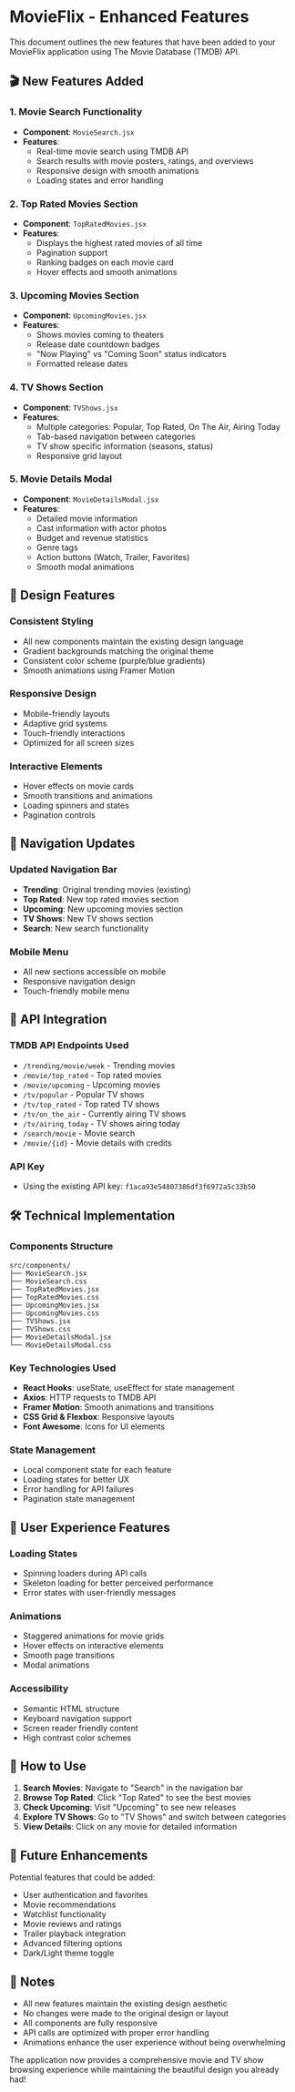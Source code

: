 # MovieFlix - Enhanced Features

This document outlines the new features that have been added to your MovieFlix application using The Movie Database (TMDB) API.

## 🎬 New Features Added

### 1. **Movie Search Functionality**
- **Component**: `MovieSearch.jsx`
- **Features**:
  - Real-time movie search using TMDB API
  - Search results with movie posters, ratings, and overviews
  - Responsive design with smooth animations
  - Loading states and error handling

### 2. **Top Rated Movies Section**
- **Component**: `TopRatedMovies.jsx`
- **Features**:
  - Displays the highest rated movies of all time
  - Pagination support
  - Ranking badges on each movie card
  - Hover effects and smooth animations

### 3. **Upcoming Movies Section**
- **Component**: `UpcomingMovies.jsx`
- **Features**:
  - Shows movies coming to theaters
  - Release date countdown badges
  - "Now Playing" vs "Coming Soon" status indicators
  - Formatted release dates

### 4. **TV Shows Section**
- **Component**: `TVShows.jsx`
- **Features**:
  - Multiple categories: Popular, Top Rated, On The Air, Airing Today
  - Tab-based navigation between categories
  - TV show specific information (seasons, status)
  - Responsive grid layout

### 5. **Movie Details Modal**
- **Component**: `MovieDetailsModal.jsx`
- **Features**:
  - Detailed movie information
  - Cast information with actor photos
  - Budget and revenue statistics
  - Genre tags
  - Action buttons (Watch, Trailer, Favorites)
  - Smooth modal animations

## 🎨 Design Features

### Consistent Styling
- All new components maintain the existing design language
- Gradient backgrounds matching the original theme
- Consistent color scheme (purple/blue gradients)
- Smooth animations using Framer Motion

### Responsive Design
- Mobile-friendly layouts
- Adaptive grid systems
- Touch-friendly interactions
- Optimized for all screen sizes

### Interactive Elements
- Hover effects on movie cards
- Smooth transitions and animations
- Loading spinners and states
- Pagination controls

## 🚀 Navigation Updates

### Updated Navigation Bar
- **Trending**: Original trending movies (existing)
- **Top Rated**: New top rated movies section
- **Upcoming**: New upcoming movies section
- **TV Shows**: New TV shows section
- **Search**: New search functionality

### Mobile Menu
- All new sections accessible on mobile
- Responsive navigation design
- Touch-friendly mobile menu

## 📱 API Integration

### TMDB API Endpoints Used
- `/trending/movie/week` - Trending movies
- `/movie/top_rated` - Top rated movies
- `/movie/upcoming` - Upcoming movies
- `/tv/popular` - Popular TV shows
- `/tv/top_rated` - Top rated TV shows
- `/tv/on_the_air` - Currently airing TV shows
- `/tv/airing_today` - TV shows airing today
- `/search/movie` - Movie search
- `/movie/{id}` - Movie details with credits

### API Key
- Using the existing API key: `f1aca93e54807386df3f6972a5c33b50`

## 🛠 Technical Implementation

### Components Structure
```
src/components/
├── MovieSearch.jsx
├── MovieSearch.css
├── TopRatedMovies.jsx
├── TopRatedMovies.css
├── UpcomingMovies.jsx
├── UpcomingMovies.css
├── TVShows.jsx
├── TVShows.css
├── MovieDetailsModal.jsx
└── MovieDetailsModal.css
```

### Key Technologies Used
- **React Hooks**: useState, useEffect for state management
- **Axios**: HTTP requests to TMDB API
- **Framer Motion**: Smooth animations and transitions
- **CSS Grid & Flexbox**: Responsive layouts
- **Font Awesome**: Icons for UI elements

### State Management
- Local component state for each feature
- Loading states for better UX
- Error handling for API failures
- Pagination state management

## 🎯 User Experience Features

### Loading States
- Spinning loaders during API calls
- Skeleton loading for better perceived performance
- Error states with user-friendly messages

### Animations
- Staggered animations for movie grids
- Hover effects on interactive elements
- Smooth page transitions
- Modal animations

### Accessibility
- Semantic HTML structure
- Keyboard navigation support
- Screen reader friendly content
- High contrast color schemes

## 🔧 How to Use

1. **Search Movies**: Navigate to "Search" in the navigation bar
2. **Browse Top Rated**: Click "Top Rated" to see the best movies
3. **Check Upcoming**: Visit "Upcoming" to see new releases
4. **Explore TV Shows**: Go to "TV Shows" and switch between categories
5. **View Details**: Click on any movie for detailed information

## 🚀 Future Enhancements

Potential features that could be added:
- User authentication and favorites
- Movie recommendations
- Watchlist functionality
- Movie reviews and ratings
- Trailer playback integration
- Advanced filtering options
- Dark/Light theme toggle

## 📝 Notes

- All new features maintain the existing design aesthetic
- No changes were made to the original design or layout
- All components are fully responsive
- API calls are optimized with proper error handling
- Animations enhance the user experience without being overwhelming

The application now provides a comprehensive movie and TV show browsing experience while maintaining the beautiful design you already had! 